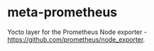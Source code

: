 # meta-prometheus

Yocto layer for the Prometheus Node exporter - <https://github.com/prometheus/node_exporter>.
